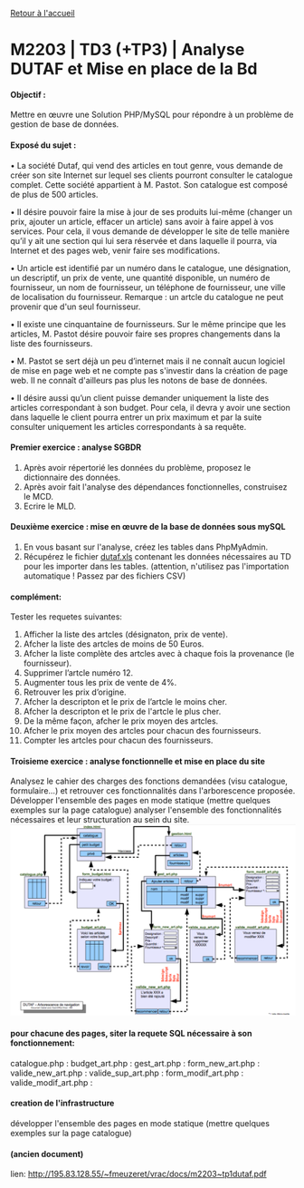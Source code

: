[Retour à l'accueil](README.md)

# M2203 | TD3 (+TP3) | Analyse DUTAF et Mise en place de la Bd


#### Objectif :
Mettre en œuvre une Solution PHP/MySQL pour répondre à un problème de gestion de base de données.

#### Exposé du sujet :
• La société Dutaf, qui vend des articles en tout genre, vous demande de créer son site Internet sur lequel ses
clients pourront consulter le catalogue complet. Cette société appartient à M. Pastot. Son catalogue est
composé de plus de 500 articles.

• II désire pouvoir faire la mise à jour de ses produits lui-même (changer un prix, ajouter un article, effacer un
article) sans avoir à faire appel à vos services. Pour cela, il vous demande de développer le site de telle manière
qu’il y ait une section qui lui sera réservée et dans laquelle il pourra, via Internet et des pages web, venir faire
ses modifications.

• Un article est identifié par un numéro dans le catalogue, une désignation, un descriptif, un prix de vente, une
quantité disponible, un numéro de fournisseur, un nom de fournisseur, un téléphone de fournisseur, une ville
de localisation du fournisseur. Remarque : un artcle du catalogue ne peut provenir que d'un seul fournisseur.

• II existe une cinquantaine de fournisseurs. Sur le même principe que les articles, M. Pastot désire pouvoir
faire ses propres changements dans la liste des fournisseurs.

• M. Pastot se sert déjà un peu d’internet mais il ne connaît aucun logiciel de mise en page web et ne compte
pas s'investir dans la création de page web. II ne connaît d'ailleurs pas plus les notons de base de données.

• II désire aussi qu’un client puisse demander uniquement la liste des articles correspondant à son budget. Pour
cela, il devra y avoir une section dans laquelle le client pourra entrer un prix maximum et par la suite consulter
uniquement les articles correspondants à sa requête.

#### Premier exercice : analyse SGBDR
1. Après avoir répertorié les données du problème, proposez le dictionnaire des données.
2. Après avoir fait l'analyse des dépendances fonctionnelles, construisez le MCD.
3. Ecrire le MLD.

#### Deuxième exercice : mise en œuvre de la base de données sous mySQL
1. En vous basant sur l'analyse, créez les tables dans PhpMyAdmin.
2. Récupérez le fichier [dutaf.xls](dutaf.xls) contenant les données nécessaires au TD pour les importer dans les
tables. (attention, n'utilisez pas l'importation automatique ! Passez par des fichiers CSV)

#### complément:
Tester les requetes suivantes:
1. Afficher la liste des artcles (désignaton, prix de vente).
2. Afcher la liste des artcles de moins de 50 Euros.
3. Afcher la liste complète des artcles avec à chaque fois la provenance (le fournisseur).
4. Supprimer l’artcle numéro 12.
5. Augmenter tous les prix de vente de 4%.
6. Retrouver les prix d’origine.
7. Afcher la descripton et le prix de l’artcle le moins cher.
8. Afcher la descripton et le prix de l'artcle le plus cher.
9. De la même façon, afcher le prix moyen des artcles.
10. Afcher le prix moyen des artcles pour chacun des fournisseurs.
11. Compter les artcles pour chacun des fournisseurs.

#### Troisieme exercice : analyse fonctionnelle et mise en place du site 
Analysez le cahier des charges des fonctions demandées (visu catalogue, formulaire...) et retrouver ces
fonctionnalités dans l'arborescence proposée.
Développer l'ensemble des pages en mode statique (mettre quelques exemples sur la page catalogue) 
analyser l'ensemble des fonctionnalités nécessaires et leur structuration au sein du site.
![GitHub Logo](/plan.png)

#### pour chacune des pages, siter la requete SQL nécessaire à son fonctionnement:
catalogue.php :
budget_art.php :
gest_art.php :
form_new_art.php :
valide_new_art.php :
valide_sup_art.php :
form_modif_art.php :
valide_modif_art.php :

#### creation de l'infrastructure
développer l'ensemble des pages en mode statique (mettre quelques exemples sur la page catalogue)

#### (ancien document)
lien: http://195.83.128.55/~fmeuzeret/vrac/docs/m2203~tp1dutaf.pdf
